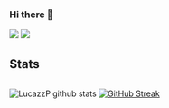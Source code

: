 ### Hi there 👋

![](https://vistr.dev/badge?repo=LucazzP)
[![](https://img.shields.io/badge/-LucasPolazzo-blue?style=flat-square&logo=Linkedin&logoColor=white&link=https://www.linkedin.com/in/lucazzp/)](https://www.linkedin.com/in/lucazzp/)

## Stats

<img src="https://komarev.com/ghpvc/?username=LucazzP&style=flat-square&color=blue" alt=""/>

![LucazzP github stats](https://github-readme-stats.vercel.app/api?username=LucazzP&show_icons=true&theme=dark)  [![GitHub Streak](http://github-readme-streak-stats.herokuapp.com?user=LucazzP&theme=dark&date_format=M%20j%5B%2C%20Y%5D)](https://git.io/streak-stats)
